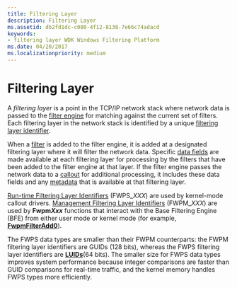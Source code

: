 ```yaml
---
title: Filtering Layer
description: Filtering Layer
ms.assetid: db2fd1dc-c080-4f12-8138-7e66c74adacd
keywords:
- filtering layer WDK Windows Filtering Platform
ms.date: 04/20/2017
ms.localizationpriority: medium
---
```


# Filtering Layer


A *filtering layer* is a point in the TCP/IP network stack where network data is passed to the [filter engine](filter-engine.md) for matching against the current set of filters. Each filtering layer in the network stack is identified by a unique [filtering layer identifier](https://docs.microsoft.com/windows-hardware/drivers/network/filtering-layer-identifiers).

When a [filter](filter.md) is added to the filter engine, it is added at a designated filtering layer where it will filter the network data. Specific [data fields](./data-field-identifiers.md) are made available at each filtering layer for processing by the filters that have been added to the filter engine at that layer. If the filter engine passes the network data to a [callout](callout.md) for additional processing, it includes these data fields and any [metadata](https://docs.microsoft.com/windows-hardware/drivers/network/metadata-fields) that is available at that filtering layer.

[Run-time Filtering Layer Identifiers](./run-time-filtering-layer-identifiers.md) (FWPS\_*XXX*) are used by kernel-mode callout drivers. [Management Filtering Layer Identifiers](./management-filtering-layer-identifiers.md) (FWPM\_*XXX*) are used by **Fwpm<em>Xxx</em>** functions that interact with the Base Filtering Engine (BFE) from either user mode or kernel mode (for example, [**FwpmFilterAdd0**](/windows/desktop/api/fwpmu/nf-fwpmu-fwpmfilteradd0)).

The FWPS data types are smaller than their FWPM counterparts: the FWPM filtering layer identifiers are GUIDs (128 bits), whereas the FWPS filtering layer identifiers are [**LUIDs**](/windows-hardware/drivers/ddi/igpupvdev/ns-igpupvdev-_luid)(64 bits). The smaller size for FWPS data types improves system performance because integer comparisons are faster than GUID comparisons for real-time traffic, and the kernel memory handles FWPS types more efficiently.

 


